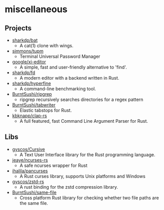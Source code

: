 # miscellaneous

## Projects
- [sharkdp/bat](https://github.com/sharkdp/bat)
  - A cat(1) clone with wings.
- [simmons/tupm](https://github.com/simmons/tupm)
  - Terminal Universal Password Manager
- [google/xi-editor](https://github.com/google/xi-editor)
  - A simple, fast and user-friendly alternative to 'find'.
- [sharkdp/fd](https://github.com/sharkdp/fd)
  - A modern editor with a backend written in Rust.
- [sharkdp/hyperfine](https://github.com/sharkdp/hyperfine)
  - A command-line benchmarking tool.
- [BurntSushi/ripgrep](https://github.com/BurntSushi/ripgrep)
  - ripgrep recursively searches directories for a regex pattern
- [BurntSushi/tabwriter](https://github.com/BurntSushi/tabwriter)
  - Elastic tabstops for Rust.
- [kbknapp/clap-rs](https://github.com/kbknapp/clap-rs)
  - A full featured, fast Command Line Argument Parser for Rust.

## Libs
- [gyscos/Cursive](https://github.com/gyscos/Cursive)
  - A Text User Interface library for the Rust programming language.
- [jeaye/ncurses-rs](https://github.com/jeaye/ncurses-rs)
  - A safe ncurses wrapper for Rust
- [ihalila/pancurses](https://github.com/ihalila/pancurses)
  - A Rust curses library, supports Unix platforms and Windows
- [gyscos/zstd-rs](https://github.com/gyscos/zstd-rs)
  - A rust binding for the zstd compression library.
- [BurntSushi/same-file](https://github.com/BurntSushi/same-file)
  - Cross platform Rust library for checking whether two file paths are the same file.
